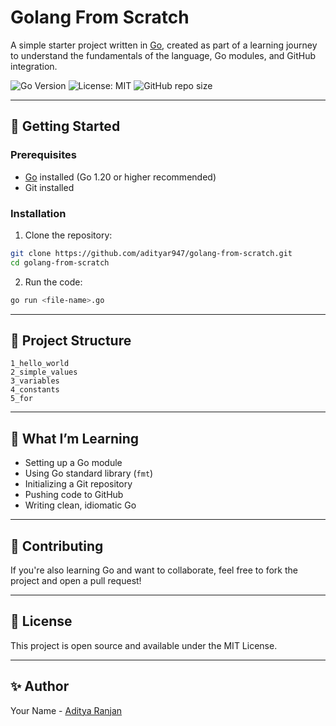 # Golang From Scratch

A simple starter project written in [Go](https://golang.org/), created as part of a learning journey to understand the fundamentals of the language, Go modules, and GitHub integration.

![Go Version](https://img.shields.io/badge/go-1.20%2B-blue)
![License: MIT](https://img.shields.io/badge/License-MIT-yellow.svg)
![GitHub repo size](https://img.shields.io/github/repo-size/adityar947/golang-from-scratch)

---

## 🚀 Getting Started

### Prerequisites

- [Go](https://golang.org/doc/install) installed (Go 1.20 or higher recommended)
- Git installed

### Installation

1. Clone the repository:

```bash
git clone https://github.com/adityar947/golang-from-scratch.git
cd golang-from-scratch
```

2. Run the code:

```bash
go run <file-name>.go
```

---

## 📁 Project Structure

```
1_hello_world
2_simple_values
3_variables 
4_constants 
5_for       
```

---

## 🧠 What I’m Learning

- Setting up a Go module
- Using Go standard library (`fmt`)
- Initializing a Git repository
- Pushing code to GitHub
- Writing clean, idiomatic Go

---

## 🤝 Contributing

If you're also learning Go and want to collaborate, feel free to fork the project and open a pull request!

---

## 📜 License

This project is open source and available under the MIT License.

---

## ✨ Author

Your Name - [Aditya Ranjan](https://github.com/adityar947)
